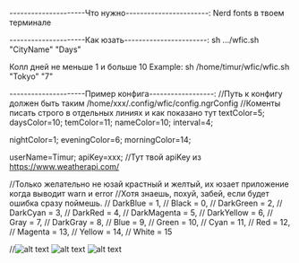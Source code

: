 ---------------------Что нужно-----------------------:
Nerd fonts в твоем терминале

---------------------Как юзать-----------------------:
sh .../wfic.sh "CityName" "Days"

Колл дней не меньше 1 и больше 10
Example: sh /home/timur/wfic/wfic.sh "Tokyo" "7"

---------------------Пример конфига------------------:
//Путь к конфигу должен быть таким /home/xxx/.config/wfic/config.ngrConfig
//Коменты писать строго в отдельных линиях и как показано тут
textColor=5;
daysColor=10;
temColor=11;
nameColor=10;
interval=4;

nightColor=1;
eveningColor=6;
morningColor=14;

userName=Timur;
apiKey=xxx;
//Тут твой apiKey из https://www.weatherapi.com/

//Только желательно не юзай крастный и желтый, их юзает приложение когда выводит warn и error
//Хотя знаешь, похуй, забей, если будет ошибка сразу поймешь.
// DarkBlue = 1,
// Black = 0,
// DarkGreen = 2,
// DarkCyan = 3,
// DarkRed = 4,
// DarkMagenta = 5,
// DarkYellow = 6,
// Gray = 7,
// DarkGray = 8,
// Blue = 9,
// Green = 10,
// Cyan = 11,
// Red = 12,
// Magenta = 13,
// Yellow = 14,
// White = 15

//![alt text](http://url/to/img.png)
![alt text](https://github.com/TimurSkovorodnikov07/wfic-Weather-forecast-in-console-/blob/main/exampleImage.png)
![alt text](https://github.com/TimurSkovorodnikov07/wfic-Weather-forecast-in-console-/blob/main/exampleImage2.png)
